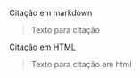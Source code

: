 <!-- Primeira digitação -->
Citação em markdown
> Texto para citação

<p>Citação em HTML</p>
<blockquote>Texto para citação em html</blockquote>


